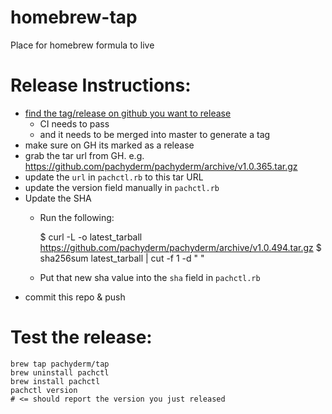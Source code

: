 # homebrew-tap
Place for homebrew formula to live


# Release Instructions:

- [find the tag/release on github you want to release](https://github.com/pachyderm/pachyderm/releases)
  - CI needs to pass
  - and it needs to be merged into master to generate a tag
- make sure on GH its marked as a release
- grab the tar url from GH. e.g. https://github.com/pachyderm/pachyderm/archive/v1.0.365.tar.gz
- update the `url` in `pachctl.rb` to this tar URL
- update the version field manually in `pachctl.rb`
- Update the SHA
  - Run the following:

    $ curl -L -o latest_tarball https://github.com/pachyderm/pachyderm/archive/v1.0.494.tar.gz
    $ sha256sum latest_tarball | cut -f 1 -d " "

  - Put that new sha value into the `sha` field in `pachctl.rb`
- commit this repo & push

# Test the release:

    brew tap pachyderm/tap
    brew uninstall pachctl
    brew install pachctl
    pachctl version
    # <= should report the version you just released
